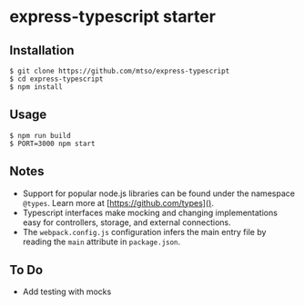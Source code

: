 # express-typescript starter

## Installation

```
$ git clone https://github.com/mtso/express-typescript
$ cd express-typescript
$ npm install
```

## Usage

```
$ npm run build
$ PORT=3000 npm start
```

## Notes

- Support for popular node.js libraries can be found under the namespace `@types`.
  Learn more at [https://github.com/types]().
- Typescript interfaces make mocking and changing implementations easy
  for controllers, storage, and external connections.
- The `webpack.config.js` configuration infers the main entry file by reading the
  `main` attribute in `package.json`.

## To Do

- Add testing with mocks

